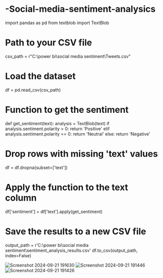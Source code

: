 # -Social-media-sentiment-analysics


import pandas as pd
from textblob import TextBlob

# Path to your CSV file
csv_path = r"C:\power bi\social media sentiment\Tweets.csv"

# Load the dataset
df = pd.read_csv(csv_path)

# Function to get the sentiment
def get_sentiment(text):
    analysis = TextBlob(text)
    if analysis.sentiment.polarity > 0:
        return 'Positive'
    elif analysis.sentiment.polarity == 0:
        return 'Neutral'
    else:
        return 'Negative'

# Drop rows with missing 'text' values
df = df.dropna(subset=['text'])

# Apply the function to the text column
df['sentiment'] = df['text'].apply(get_sentiment)

# Save the results to a new CSV file
output_path = r'C:\power bi\social media sentiment\sentiment_analysis_results.csv'
df.to_csv(output_path, index=False)

![Screenshot 2024-09-21 191630](https://github.com/user-attachments/assets/8e171737-52b7-44af-8478-cbd25cd6f8a7)
![Screenshot 2024-09-21 191446](https://github.com/user-attachments/assets/147d964a-c9b2-4a9e-8c1e-1ecc8b199391)
![Screenshot 2024-09-21 191426](https://github.com/user-attachments/assets/a346b519-f1cd-4982-9774-20b03e12a6d3)


